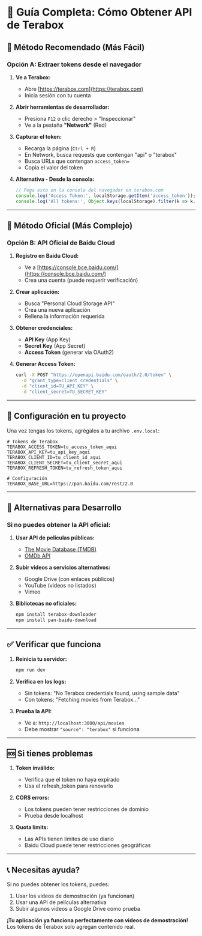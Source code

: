 # 🔑 Guía Completa: Cómo Obtener API de Terabox

## 🎯 **Método Recomendado (Más Fácil)**

### **Opción A: Extraer tokens desde el navegador**

1. **Ve a Terabox:**
   - Abre [https://terabox.com](https://terabox.com)
   - Inicia sesión con tu cuenta

2. **Abrir herramientas de desarrollador:**
   - Presiona `F12` o clic derecho > "Inspeccionar"
   - Ve a la pestaña **"Network"** (Red)

3. **Capturar el token:**
   - Recarga la página (`Ctrl + R`)
   - En Network, busca requests que contengan "api" o "terabox"
   - Busca URLs que contengan `access_token=`
   - Copia el valor del token

4. **Alternativa - Desde la consola:**
   ```javascript
   // Pega esto en la consola del navegador en terabox.com
   console.log('Access Token:', localStorage.getItem('access_token'));
   console.log('All tokens:', Object.keys(localStorage).filter(k => k.includes('token')));
   ```

---

## 🏢 **Método Oficial (Más Complejo)**

### **Opción B: API Oficial de Baidu Cloud**

1. **Registro en Baidu Cloud:**
   - Ve a [https://console.bce.baidu.com/](https://console.bce.baidu.com/)
   - Crea una cuenta (puede requerir verificación)

2. **Crear aplicación:**
   - Busca "Personal Cloud Storage API"
   - Crea una nueva aplicación
   - Rellena la información requerida

3. **Obtener credenciales:**
   - **API Key** (App Key)
   - **Secret Key** (App Secret)  
   - **Access Token** (generar via OAuth2)

4. **Generar Access Token:**
   ```bash
   curl -X POST "https://openapi.baidu.com/oauth/2.0/token" \
     -d "grant_type=client_credentials" \
     -d "client_id=TU_API_KEY" \
     -d "client_secret=TU_SECRET_KEY"
   ```

---

## 🔧 **Configuración en tu proyecto**

Una vez tengas los tokens, agrégalos a tu archivo `.env.local`:

```env
# Tokens de Terabox
TERABOX_ACCESS_TOKEN=tu_access_token_aqui
TERABOX_API_KEY=tu_api_key_aqui
TERABOX_CLIENT_ID=tu_client_id_aqui
TERABOX_CLIENT_SECRET=tu_client_secret_aqui
TERABOX_REFRESH_TOKEN=tu_refresh_token_aqui

# Configuración
TERABOX_BASE_URL=https://pan.baidu.com/rest/2.0
```

---

## 🧪 **Alternativas para Desarrollo**

### **Si no puedes obtener la API oficial:**

1. **Usar API de películas públicas:**
   - [The Movie Database (TMDB)](https://www.themoviedb.org/settings/api)
   - [OMDb API](http://www.omdbapi.com/)

2. **Subir videos a servicios alternativos:**
   - Google Drive (con enlaces públicos)
   - YouTube (videos no listados)
   - Vimeo

3. **Bibliotecas no oficiales:**
   ```bash
   npm install terabox-downloader
   npm install pan-baidu-download
   ```

---

## ✅ **Verificar que funciona**

1. **Reinicia tu servidor:**
   ```bash
   npm run dev
   ```

2. **Verifica en los logs:**
   - Sin tokens: "No Terabox credentials found, using sample data"
   - Con tokens: "Fetching movies from Terabox..."

3. **Prueba la API:**
   - Ve a: `http://localhost:3000/api/movies`
   - Debe mostrar `"source": "terabox"` si funciona

---

## 🆘 **Si tienes problemas**

1. **Token inválido:**
   - Verifica que el token no haya expirado
   - Usa el refresh_token para renovarlo

2. **CORS errors:**
   - Los tokens pueden tener restricciones de dominio
   - Prueba desde localhost

3. **Quota limits:**
   - Las APIs tienen límites de uso diario
   - Baidu Cloud puede tener restricciones geográficas

---

## 📞 **Necesitas ayuda?**

Si no puedes obtener los tokens, puedes:
1. Usar los videos de demostración (ya funcionan)
2. Usar una API de películas alternativa
3. Subir algunos videos a Google Drive como prueba

**¡Tu aplicación ya funciona perfectamente con videos de demostración!** Los tokens de Terabox solo agregan contenido real.
